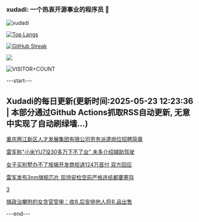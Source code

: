### xudadi: 一个热衷开源事业的程序员 👋

![xudadi](https://github-readme-stats-git-masterorgs-github-readme-stats-team.vercel.app/api?username=xudadi)

[![Top Langs](https://github-readme-stats.vercel.app/api/top-langs/?username=xudadi)](https://github.com/anuraghazra/github-readme-stats)

[![GitHub Streak](https://streak-stats.demolab.com?user=xudadi&locale=zh_Hans)](https://git.io/streak-stats)

![](https://raw.githubusercontent.com/xudadi/xudadi/main/assets/github-contribution-grid-snake.svg)

![VISITOR+COUNT](https://komarev.com/ghpvc/?username=xudadi&label=VISITOR+COUNT)


---start---

## Xudadi的每日更新(更新时间:2025-05-23 12:23:36 | 本部分通过Github Actions抓取RSS自动更新, 无意中实现了自动刷绿墙...)

[重庆两江新区人才发展集团有限公司劳务派遣岗位招聘简章](https://www.gongkaoleida.com/article/2414134)

[雷军称"小米YU7没30多万下不了台" 未多介绍辅助驾驶](https://m.163.com/news/article/K074H94M0512B07B.html)

[女子买别墅办不了按揭开发商拒退124万首付 双方回应](https://m.163.com/news/article/K071E9RV0514D3UH.html)

[雷军发布3nm旗舰芯片 现场安检空前严格连纸都要寄存](https://m.163.com/news/article/K06KM1Q20519D3V1.html)

[3](https://m.163.com/touch/news/sub/domestic)

[搞政治攀附的女贪官受审：收礼后安排他人将礼品出售](https://m.163.com/news/article/K06J4K8I051482MP.html)

---end---
